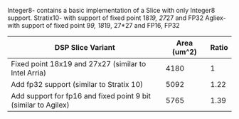 Integer8- contains a basic implementation of a Slice with only Integer8 support. Stratix10- with support of fixed point 18*19, 27*27 and FP32
Agliex- with support of fixed point 9*9, 18*19, 27*27 and FP16, FP32


| DSP Slice Variant                                              | Area (um^2) | Ratio |
|----------------------------------------------------------------|-------------|-------|
| Fixed point 18x19 and 27x27 (similar to Intel Arria)           |     4180    |   1   |
| Add fp32 support (similar to Stratix 10)                       |     5092    |  1.22 |
| Add support for fp16 and fixed point 9 bit (similar to Agilex) |     5765    |  1.39 |
